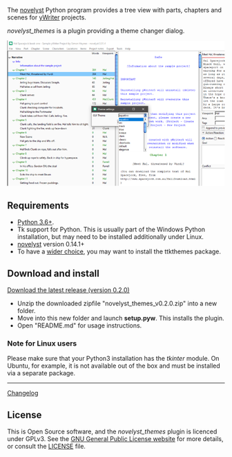 The [novelyst](https://peter88213.github.io/novelyst/) Python program provides a tree view with parts, chapters and scenes for [yWriter](http://spacejock.com/yWriter7.html) projects. 

*novelyst_themes* is a plugin providing a theme changer dialog. 

![Screenshot](Screenshots/screen01.png)

## Requirements

- [Python 3.6+](https://www.python.org). 
- Tk support for Python. This is usually part of the Windows Python installation, but may need to be installed additionally under Linux.
- [novelyst](https://peter88213.github.io/novelyst/) version 0.14.1+
- To have a [wider choice](https://ttkthemes.readthedocs.io/en/latest/themes.html), you may want to install the ttkthemes package.

## Download and install

[Download the latest release (version 0.2.0)](https://github.com/peter88213/novelyst_themes/raw/main/dist/novelyst_themes_v0.2.0.zip)

- Unzip the downloaded zipfile "novelyst_themes_v0.2.0.zip" into a new folder.
- Move into this new folder and launch **setup.pyw**. This installs the plugin.
- Open "README.md" for usage instructions.

### Note for Linux users

Please make sure that your Python3 installation has the *tkinter* module. On Ubuntu, for example, it is not available out of the box and must be installed via a separate package. 

------------------------------------------------------------------

[Changelog](changelog)

## License

This is Open Source software, and the *novelyst_themes* plugin is licenced under GPLv3. See the
[GNU General Public License website](https://www.gnu.org/licenses/gpl-3.0.en.html) for more
details, or consult the [LICENSE](https://github.com/peter88213/novelyst_themes/blob/main/LICENSE.md) file.
